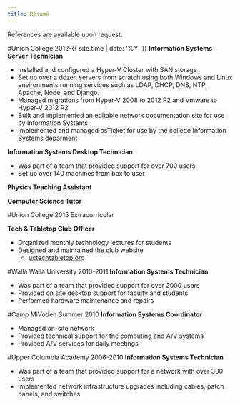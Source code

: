 ```yaml
---
title: Résumé
---
```


References are available upon request.

#Union College 2012-{{ site.time | date: '%Y' }}
**Information Systems Server Technician**

* Installed and configured a Hyper-V Cluster with SAN storage
* Set up over a dozen servers from scratch using both Windows and Linux environments running services such as LDAP, DHCP, DNS, NTP, Apache, Node, and Django.
* Managed migrations from Hyper-V 2008 to 2012 R2 and Vmware to Hyper-V 2012 R2
* Built and implemented an editable network documentation site for use by Information Systems
* Implemented and managed osTicket for use by the college Information Systems deparment

**Information Systems Desktop Technician**

* Was part of a team that provided support for over 700 users
* Set up over 140 machines from box to user

**Physics Teaching Assistant**

**Computer Science Tutor**

#Union College 2015 Extracurricular

**Tech & Tabletop Club Officer**

* Organized monthly technology lectures for students
* Designed and maintained the club website
  * [uctechtabletop.org](http://www.uctechtabletop.org)


#Walla Walla University 2010-2011
**Information Systems Technician**

* Was part of a team that provided support for over 2000 users
* Provided on site desktop support for faculty and students
* Performed hardware maintenance and repairs

#Camp MiVoden Summer 2010
**Information Systems Coordinator**

* Managed on-site network
* Provided technical support for the computing and A/V systems
* Provided A/V services for daily meetings

#Upper Columbia Academy 2006-2010
**Information Systems Technician**

* Was part of a team that provided support for a network with over 300 users
* Implemented network infrastructure upgrades including cables, patch panels, and switches

